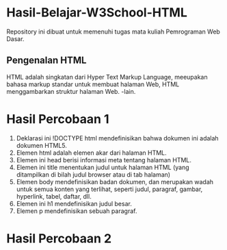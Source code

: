 # Hasil-Belajar-W3School-HTML
Repository ini dibuat untuk memenuhi tugas mata kuliah Pemrograman Web Dasar.

## Pengenalan HTML
HTML adalah singkatan dari Hyper Text Markup Language, meeupakan bahasa markup standar untuk membuat halaman Web, HTML menggambarkan struktur halaman Web.
-lain.

# Hasil Percobaan 1
1. Deklarasi ini !DOCTYPE html mendefinisikan bahwa dokumen ini adalah dokumen HTML5.
2. Elemen html adalah elemen akar dari halaman HTML.
3. Elemen ini head berisi informasi meta tentang halaman HTML.
4. Elemen ini title menentukan judul untuk halaman HTML (yang ditampilkan di bilah judul browser atau di tab halaman)
5. Elemen body mendefinisikan badan dokumen, dan merupakan wadah untuk semua konten yang terlihat, seperti judul, paragraf, gambar, hyperlink, tabel, daftar, dll.
6. Elemen ini h1 mendefinisikan judul besar.
7. Elemen p mendefinisikan sebuah paragraf.

# Hasil Percobaan 2

